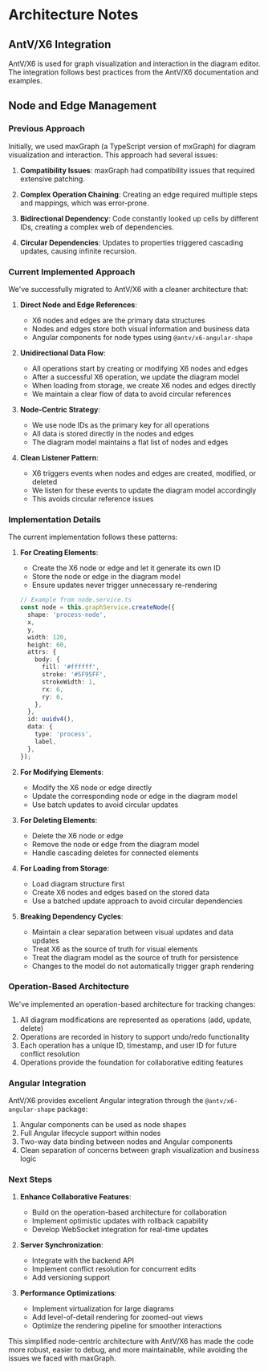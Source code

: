 # Architecture Notes

## AntV/X6 Integration

AntV/X6 is used for graph visualization and interaction in the diagram editor. The integration follows best practices from the AntV/X6 documentation and examples.

## Node and Edge Management

### Previous Approach

Initially, we used maxGraph (a TypeScript version of mxGraph) for diagram visualization and interaction. This approach had several issues:

1. **Compatibility Issues**: maxGraph had compatibility issues that required extensive patching.

2. **Complex Operation Chaining**: Creating an edge required multiple steps and mappings, which was error-prone.

3. **Bidirectional Dependency**: Code constantly looked up cells by different IDs, creating a complex web of dependencies.

4. **Circular Dependencies**: Updates to properties triggered cascading updates, causing infinite recursion.

### Current Implemented Approach

We've successfully migrated to AntV/X6 with a cleaner architecture that:

1. **Direct Node and Edge References**:

   - X6 nodes and edges are the primary data structures
   - Nodes and edges store both visual information and business data
   - Angular components for node types using `@antv/x6-angular-shape`

2. **Unidirectional Data Flow**:

   - All operations start by creating or modifying X6 nodes and edges
   - After a successful X6 operation, we update the diagram model
   - When loading from storage, we create X6 nodes and edges directly
   - We maintain a clear flow of data to avoid circular references

3. **Node-Centric Strategy**:

   - We use node IDs as the primary key for all operations
   - All data is stored directly in the nodes and edges
   - The diagram model maintains a flat list of nodes and edges

4. **Clean Listener Pattern**:
   - X6 triggers events when nodes and edges are created, modified, or deleted
   - We listen for these events to update the diagram model accordingly
   - This avoids circular reference issues

### Implementation Details

The current implementation follows these patterns:

1. **For Creating Elements**:

   - Create the X6 node or edge and let it generate its own ID
   - Store the node or edge in the diagram model
   - Ensure updates never trigger unnecessary re-rendering

   ```typescript
   // Example from node.service.ts
   const node = this.graphService.createNode({
     shape: 'process-node',
     x,
     y,
     width: 120,
     height: 60,
     attrs: {
       body: {
         fill: '#ffffff',
         stroke: '#5F95FF',
         strokeWidth: 1,
         rx: 6,
         ry: 6,
       },
     },
     id: uuidv4(),
     data: {
       type: 'process',
       label,
     },
   });
   ```

2. **For Modifying Elements**:

   - Modify the X6 node or edge directly
   - Update the corresponding node or edge in the diagram model
   - Use batch updates to avoid circular updates

3. **For Deleting Elements**:

   - Delete the X6 node or edge
   - Remove the node or edge from the diagram model
   - Handle cascading deletes for connected elements

4. **For Loading from Storage**:

   - Load diagram structure first
   - Create X6 nodes and edges based on the stored data
   - Use a batched update approach to avoid circular dependencies

5. **Breaking Dependency Cycles**:
   - Maintain a clear separation between visual updates and data updates
   - Treat X6 as the source of truth for visual elements
   - Treat the diagram model as the source of truth for persistence
   - Changes to the model do not automatically trigger graph rendering

### Operation-Based Architecture

We've implemented an operation-based architecture for tracking changes:

1. All diagram modifications are represented as operations (add, update, delete)
2. Operations are recorded in history to support undo/redo functionality
3. Each operation has a unique ID, timestamp, and user ID for future conflict resolution
4. Operations provide the foundation for collaborative editing features

### Angular Integration

AntV/X6 provides excellent Angular integration through the `@antv/x6-angular-shape` package:

1. Angular components can be used as node shapes
2. Full Angular lifecycle support within nodes
3. Two-way data binding between nodes and Angular components
4. Clean separation of concerns between graph visualization and business logic

### Next Steps

1. **Enhance Collaborative Features**:

   - Build on the operation-based architecture for collaboration
   - Implement optimistic updates with rollback capability
   - Develop WebSocket integration for real-time updates

2. **Server Synchronization**:

   - Integrate with the backend API
   - Implement conflict resolution for concurrent edits
   - Add versioning support

3. **Performance Optimizations**:
   - Implement virtualization for large diagrams
   - Add level-of-detail rendering for zoomed-out views
   - Optimize the rendering pipeline for smoother interactions

This simplified node-centric architecture with AntV/X6 has made the code more robust, easier to debug, and more maintainable, while avoiding the issues we faced with maxGraph.

